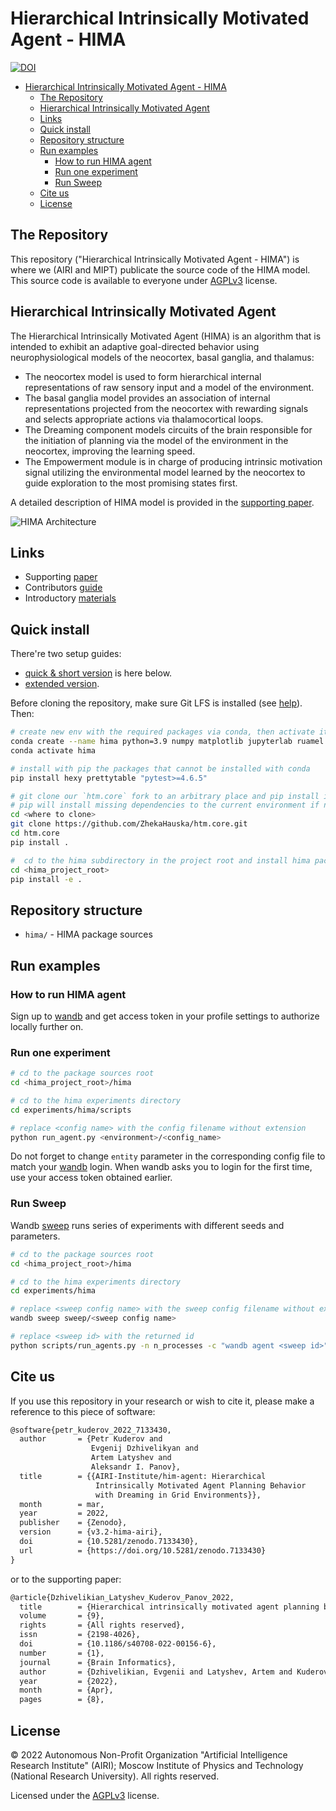 # Hierarchical Intrinsically Motivated Agent - HIMA

[![DOI](https://zenodo.org/badge/DOI/10.5281/zenodo.7133430.svg)](https://doi.org/10.5281/zenodo.7133430)

- [Hierarchical Intrinsically Motivated Agent - HIMA](#hierarchical-intrinsically-motivated-agent---hima)
  - [The Repository](#the-repository)
  - [Hierarchical Intrinsically Motivated Agent](#hierarchical-intrinsically-motivated-agent)
  - [Links](#links)
  - [Quick install](#quick-install)
  - [Repository structure](#repository-structure)
  - [Run examples](#run-examples)
    - [How to run HIMA agent](#how-to-run-hima-agent)
    - [Run one experiment](#run-one-experiment)
    - [Run Sweep](#run-sweep)
  - [Cite us](#cite-us)
  - [License](#license)

## The Repository

This repository ("Hierarchical Intrinsically Motivated Agent - HIMA") is where we (AIRI and MIPT) publicate the source code of the HIMA model. This source code is available to everyone under [AGPLv3](./LICENSE) license.

## Hierarchical Intrinsically Motivated Agent

The Hierarchical Intrinsically Motivated Agent (HIMA) is an algorithm that is intended to exhibit an adaptive goal-directed behavior using neurophysiological models of the neocortex, basal ganglia, and thalamus:

- The neocortex model is used to form hierarchical internal representations of raw sensory input and a model of the environment.
- The basal ganglia model provides an association of internal representations projected from the neocortex with rewarding signals and selects appropriate actions via thalamocortical loops.
- The Dreaming component models circuits of the brain responsible for the initiation of planning via the model of the environment in the neocortex, improving the learning speed.
- The Empowerment module is in charge of producing intrinsic motivation signal utilizing the environmental model learned by the neocortex to guide exploration to the most promising states first.

A detailed description of HIMA model is provided in the [supporting paper](http://dx.doi.org/10.1186/s40708-022-00156-6).

![HIMA Architecture](assets/hima_arch.png)

## Links

- Supporting [paper](http://dx.doi.org/10.1186/s40708-022-00156-6)
- Contributors [guide](./CONTRIBUTING.md)
- Introductory [materials](./intro.md)

## Quick install

There're two setup guides:

- [quick & short version](#quick-install) is here below.
- [extended version](./install.md).

Before cloning the repository, make sure Git LFS is installed (see [help](./install.md#step-2-install-git-lfs)). Then:

```bash
# create new env with the required packages via conda, then activate it
conda create --name hima python=3.9 numpy matplotlib jupyterlab ruamel.yaml tqdm wandb mock imageio seaborn
conda activate hima

# install with pip the packages that cannot be installed with conda
pip install hexy prettytable "pytest>=4.6.5"

# git clone our `htm.core` fork to an arbitrary place and pip install it from sources
# pip will install missing dependencies to the current environment if needed
cd <where to clone>
git clone https://github.com/ZhekaHauska/htm.core.git
cd htm.core
pip install .

#  cd to the hima subdirectory in the project root and install hima package
cd <hima_project_root>
pip install -e .
```

## Repository structure

- `hima/` - HIMA package sources

## Run examples

### How to run HIMA agent

Sign up to [wandb](https://wandb.ai/) and get access token in your profile settings to authorize locally further on.

### Run one experiment

``` bash
# cd to the package sources root
cd <hima_project_root>/hima

# cd to the hima experiments directory
cd experiments/hima/scripts

# replace <config name> with the config filename without extension
python run_agent.py <environment>/<config_name>
```

Do not forget to change `entity` parameter in the corresponding config file to match your [wandb](https://wandb.ai/) login. When wandb asks you to login for the first time, use your access token obtained earlier.

### Run Sweep

Wandb [sweep](https://docs.wandb.ai/guides/sweeps) runs series of experiments with different seeds and parameters.

```bash
# cd to the package sources root
cd <hima_project_root>/hima

# cd to the hima experiments directory
cd experiments/hima

# replace <sweep config name> with the sweep config filename without extension
wandb sweep sweep/<sweep config name>

# replace <sweep id> with the returned id
python scripts/run_agents.py -n n_processes -c "wandb agent <sweep id>"
```

## Cite us

If you use this repository in your research or wish to cite it, please make a reference to this piece of software:

```latex
@software{petr_kuderov_2022_7133430,
  author       = {Petr Kuderov and
                  Evgenij Dzhivelikyan and
                  Artem Latyshev and
                  Aleksandr I. Panov},
  title        = {{AIRI-Institute/him-agent: Hierarchical 
                   Intrinsically Motivated Agent Planning Behavior
                   with Dreaming in Grid Environments}},
  month        = mar,
  year         = 2022,
  publisher    = {Zenodo},
  version      = {v3.2-hima-airi},
  doi          = {10.5281/zenodo.7133430},
  url          = {https://doi.org/10.5281/zenodo.7133430}
}
```

or to the supporting paper:

```latex
@article{Dzhivelikian_Latyshev_Kuderov_Panov_2022,
  title        = {Hierarchical intrinsically motivated agent planning behavior with dreaming in grid environments},
  volume       = {9},
  rights       = {All rights reserved},
  issn         = {2198-4026},
  doi          = {10.1186/s40708-022-00156-6},
  number       = {1},
  journal      = {Brain Informatics},
  author       = {Dzhivelikian, Evgenii and Latyshev, Artem and Kuderov, Petr and Panov, Aleksandr I.},
  year         = {2022},
  month        = {Apr},
  pages        = {8},
```

## License

© 2022 Autonomous Non-Profit Organization "Artificial Intelligence Research Institute" (AIRI); Moscow Institute of Physics and Technology (National Research University). All rights reserved.

Licensed under the [AGPLv3](./LICENSE) license.
